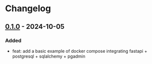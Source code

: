 # Changelog

## [0.1.0] - 2024-10-05

### Added

- feat: add a basic example of docker compose integrating fastapi + postgresql + sqlalchemy + pgadmin

<!-- Versions -->
[0.1.0]: https://github.com/androchentw/stock-playground/releases/tag/v0.1.0
